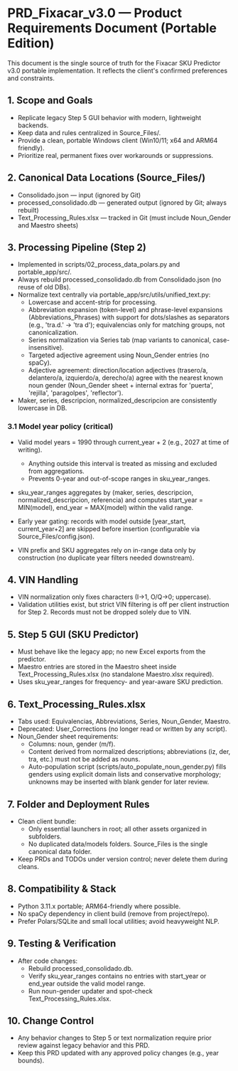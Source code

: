 # PRD_Fixacar_v3.0 — Product Requirements Document (Portable Edition)

This document is the single source of truth for the Fixacar SKU Predictor v3.0 portable implementation. It reflects the client's confirmed preferences and constraints.

## 1. Scope and Goals
- Replicate legacy Step 5 GUI behavior with modern, lightweight backends.
- Keep data and rules centralized in Source_Files/.
- Provide a clean, portable Windows client (Win10/11; x64 and ARM64 friendly).
- Prioritize real, permanent fixes over workarounds or suppressions.

## 2. Canonical Data Locations (Source_Files/)
- Consolidado.json — input (ignored by Git)
- processed_consolidado.db — generated output (ignored by Git; always rebuilt)
- Text_Processing_Rules.xlsx — tracked in Git (must include Noun_Gender and Maestro sheets)

## 3. Processing Pipeline (Step 2)
- Implemented in scripts/02_process_data_polars.py and portable_app/src/.
- Always rebuild processed_consolidado.db from Consolidado.json (no reuse of old DBs).
- Normalize text centrally via portable_app/src/utils/unified_text.py:
  - Lowercase and accent-strip for processing.
  - Abbreviation expansion (token-level) and phrase-level expansions (Abbreviations_Phrases) with support for dots/slashes as separators (e.g., 'tra.d.' -> 'tra d'); equivalencias only for matching groups, not canonicalization.
  - Series normalization via Series tab (map variants to canonical, case-insensitive).
  - Targeted adjective agreement using Noun_Gender entries (no spaCy).
  - Adjective agreement: direction/location adjectives (trasero/a, delantero/a, izquierdo/a, derecho/a) agree with the nearest known noun gender (Noun_Gender sheet + internal extras for 'puerta', 'rejilla', 'paragolpes', 'reflector').
- Maker, series, descripcion, normalized_descripcion are consistently lowercase in DB.

### 3.1 Model year policy (critical)
- Valid model years = 1990 through current_year + 2 (e.g., 2027 at time of writing).
  - Anything outside this interval is treated as missing and excluded from aggregations.
  - Prevents 0-year and out-of-scope ranges in sku_year_ranges.
- sku_year_ranges aggregates by (maker, series, descripcion, normalized_descripcion, referencia) and computes start_year = MIN(model), end_year = MAX(model) within the valid range.

- Early year gating: records with model outside [year_start, current_year+2] are skipped before insertion (configurable via Source_Files/config.json).
- VIN prefix and SKU aggregates rely on in-range data only by construction (no duplicate year filters needed downstream).

## 4. VIN Handling
- VIN normalization only fixes characters (I→1, O/Q→0; uppercase).
- Validation utilities exist, but strict VIN filtering is off per client instruction for Step 2. Records must not be dropped solely due to VIN.

## 5. Step 5 GUI (SKU Predictor)
- Must behave like the legacy app; no new Excel exports from the predictor.
- Maestro entries are stored in the Maestro sheet inside Text_Processing_Rules.xlsx (no standalone Maestro.xlsx required).
- Uses sku_year_ranges for frequency- and year-aware SKU prediction.

## 6. Text_Processing_Rules.xlsx
- Tabs used: Equivalencias, Abbreviations, Series, Noun_Gender, Maestro.
- Deprecated: User_Corrections (no longer read or written by any script).
- Noun_Gender sheet requirements:
  - Columns: noun, gender (m/f).
  - Content derived from normalized descriptions; abbreviations (iz, der, tra, etc.) must not be added as nouns.
  - Auto-population script (scripts/auto_populate_noun_gender.py) fills genders using explicit domain lists and conservative morphology; unknowns may be inserted with blank gender for later review.

## 7. Folder and Deployment Rules
- Clean client bundle:
  - Only essential launchers in root; all other assets organized in subfolders.
  - No duplicated data/models folders. Source_Files is the single canonical data folder.
- Keep PRDs and TODOs under version control; never delete them during cleans.

## 8. Compatibility & Stack
- Python 3.11.x portable; ARM64-friendly where possible.
- No spaCy dependency in client build (remove from project/repo).
- Prefer Polars/SQLite and small local utilities; avoid heavyweight NLP.

## 9. Testing & Verification
- After code changes:
  - Rebuild processed_consolidado.db.
  - Verify sku_year_ranges contains no entries with start_year or end_year outside the valid model range.
  - Run noun-gender updater and spot-check Text_Processing_Rules.xlsx.

## 10. Change Control
- Any behavior changes to Step 5 or text normalization require prior review against legacy behavior and this PRD.
- Keep this PRD updated with any approved policy changes (e.g., year bounds).

